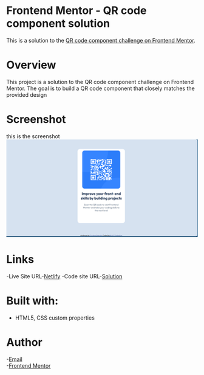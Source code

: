 # Frontend Mentor - QR code component solution

This is a solution to the [QR code component challenge on Frontend Mentor](https://www.frontendmentor.io/challenges/qr-code-component-iux_sIO_H).

# Overview

This project is a solution to the QR code component challenge on Frontend Mentor. The goal is to build a QR code component that closely matches the provided design

# Screenshot

this is the screenshot <img src="./images/Screenshot 2024-11-28 182112.png">

# Links

-Live Site URL-<a href="https://ruth-qrcode-frontendmentor.netlify.app/">Netlify</a>
-Code site URL-<a href="https://github.com/eelut/QR-code.git">Solution</a>

# Built with:

- HTML5, CSS custom properties

# Author

-<a href="mailto:endeshawruth@gmail.com">Email</a>
<br> -<a href="https://www.frontendmentor.io/profile/eelut">Frontend Mentor</a>
